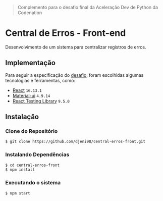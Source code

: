 > Complemento para o desafio final da Aceleração Dev de Python da Codenation

# Central de Erros - Front-end

Desenvolvimento de um sistema para centralizar registros de erros.

## Implementação

Para seguir a especificação do [desafio](desafio.md), foram escolhidas algumas tecnologias e ferramentas, como:

* [React](https://reactjs.org/) ```16.13.1```
* [Material-ui](https://material-ui.com/) ```4.9.14```
* [React Testing Library](https://testing-library.com/) ```9.5.0```

## Instalação

### Clone do Repositório
```bash
$ git clone https://github.com/djeni98/central-erros-front.git
```

### Instalando Dependências
```bash
$ cd central-erros-front
$ npm install
```

### Executando o sistema
```bash
$ npm start
```
